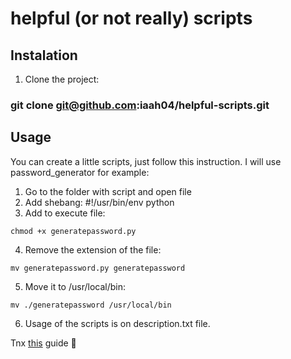 # helpful (or not really) scripts

## Instalation

1. Clone the project:

### git clone git@github.com:iaah04/helpful-scripts.git

## Usage

You can create a little scripts, just follow this instruction. I will use password_generator for example:
1. Go to the folder with script and open file
2. Add shebang: #!/usr/bin/env python
3. Add to execute file: 

```
chmod +x generatepassword.py
```

4. Remove the extension of the file: 

```
mv generatepassword.py generatepassword
```

5. Move it to /usr/local/bin: 

```
mv ./generatepassword /usr/local/bin
```

6. Usage of the scripts is on description.txt file.

Tnx [this](https://pythobyte.com/create-custom-terminal-command-1dr0yhg33s-eef956b2/) guide 🖤
